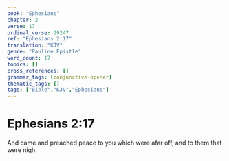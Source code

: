 ```yaml
---
book: "Ephesians"
chapter: 2
verse: 17
ordinal_verse: 29247
ref: "Ephesians 2:17"
translation: "KJV"
genre: "Pauline Epistle"
word_count: 17
topics: []
cross_references: []
grammar_tags: [conjunctive-opener]
thematic_tags: []
tags: ["Bible","KJV","Ephesians"]
---
```


# Ephesians 2:17

And came and preached peace to you which were afar off, and to them that were nigh.
